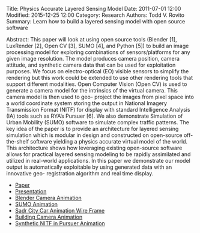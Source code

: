 Title: Physics Accurate Layered Sensing Model
Date: 2011-07-01 12:00
Modified: 2015-12-25 12:00
Category: Research
Authors: Todd V. Rovito
Summary: Learn how to build a layered sensing model with open source software

Abstract: This paper will look at using open source tools (Blender [1],
LuxRender [2], Open CV [3], SUMO [4], and Python [5]) to build an image
processing model for exploring combinations of sensors/platforms for any given
image resolution. The model produces camera position, camera attitude, and
synthetic camera data that can be used for exploitation purposes. We focus on
electro-optical (EO) visible sensors to simplify the rendering but this work
could be extended to use other rendering tools that support different
modalities. Open Computer Vision (Open CV) is used to generate a camera model
for the intrinsics of the virtual camera. This camera model is then used to geo-
project the images from pixel space into a world coordinate system storing the
output in National Imagery Transmission Format (NITF) for display with standard
Intelligence Analysis (IA) tools such as RYA’s Pursuer [6]. We also demonstrate
Simulation of Urban Mobility (SUMO) software to simulate complex traffic
patterns. The key idea of the paper is to provide an architecture for layered
sensing simulation which is modular in design and constructed on open-source
off-the-shelf software yielding a physics accurate virtual model of the world.
This architecture shows how leveraging existing open-source software allows for
practical layered sensing modeling to be rapidly assimilated and utilized in
real-world applications. In this paper we demonstrate our model output is
automatically exploitable by using generated data with an innovative geo-
registration algorithm and real time display.

* [Paper](https://drive.google.com/uc?id=1QwYS7jOVuKRAbV4BbpaCxrw4BHV-fi56)
* [Presentation](https://drive.google.com/uc?id=1-HbP96RIicmjOk2LXBh43HsmfFPbSk5Y)
* [Blender Camera Animation](https://drive.google.com/uc?id=13Z__K5z0GDeK3CycJ1_dGINmTfV2Usj5)
* [SUMO Animation](https://drive.google.com/uc?id=1Ghg715obdFkE67dedvqkzrcejEYFFzeB)
* [Sadr City Car Animation Wire Frame](https://drive.google.com/uc?id=1MSfBBnPeviGvULip6PSwg8iPo6TzLegx)
* [Building Camera Animation](https://drive.google.com/uc?id=1WWTkWZya8_-yEPSjyPSSSDUa7YUq63Jr)
* [Synthetic NITF in Pursuer Animation](https://drive.google.com/uc?id=15iIPhWcxeMPjmdeWH9gJFKkB7dh-lux6)


